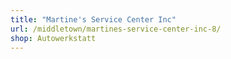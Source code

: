 ```yaml
---
title: "Martine's Service Center Inc"
url: /middletown/martines-service-center-inc-8/
shop: Autowerkstatt
---
```

